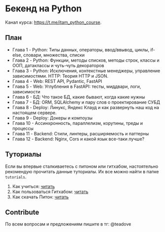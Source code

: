 # Бекенд на Python
Канал курса: https://t.me/itam_python_course.

## План
- Глава 1 - Python: Типы данных, операторы, ввод/ввывод, циклы, if-else, словари, множества, списки
- Глава 2 - Python: Функции, методы списков, методы строк, классы и ООП, датаклассы и чуть-чуть декораторов
- Глава 3 - Python: Исключения, контекстные менеджеры, управление зависимостями. HTTP: Теория HTTP и JSON.
- Глава 4 - Web: REST API, Pydantic, FastAPI
- Глава 5 - Web: Углубления в FastAPI: тесты, миддвари, логи, зависимости
- Глава 6 - БД: Что такое БД, какие бывают, когда какие нужны
- Глава 7 - БД: ORM, SQLAlchemy и пару слов о проектирование СУБД
- Глава 8 - Deploy: Линукс, Яндекс Клауд и как развернуть наш код на настоящем сервере.
- Глава 9 - Deploy: Докеры и компоузы
- Глава 10 - Ассинхронность, параллелизм, корутины, треды и процессы
- Глава 11 - Backend: Стили, линтеры, расширяемость и паттерны
- Глава 12 - Backend: Nginx, Cors и какой язык все-таки лучше?

## Туториалы
Если вы впервые сталкиваетесь с питоном или гитхабом, настоятельно рекомендую прочитать данные туториалы. Их все можно найти в папке `tutorials`.
1. Как учиться: [читать](https://github.com/itatmisis/python-course/blob/master/tutorials/1_course.md)
2. Как пользоваться Гитхабом: [читать](https://github.com/itatmisis/python-course/blob/master/tutorials/2_github.md)
3. Как скачать Питон: [читать](https://github.com/itatmisis/python-course/blob/master/tutorials/3_download_python.md)

## Contribute
По всем вопросам и предложениям пишите в тг: @teadove
